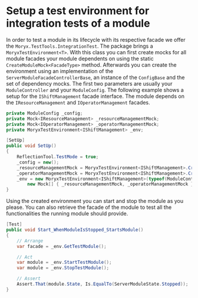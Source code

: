# Setup a test environment for integration tests of a module

In order to test a module in its lifecycle with its respective facade we offer the `Moryx.TestTools.IntegrationTest`.
The package brings a `MoryxTestEnvironment<T>`.
With this class you can first create mocks for all module facades your module dependents on using the static `CreateModuleMock<FacadeType>` method.
Afterwards you can create the environment using an implementation of the `ServerModuleFacadeControllerBase`, an instance of the `ConfigBase` and the set of dependency mocks.
The first two parameters are usually your `ModuleController` and your `ModuleConfig`.
The following example shows a setup for the `IShiftManagement` facade interface. The module depends on the `IResourceManagement` and `IOperatorManagement` facades.

```csharp
private ModuleConfig _config;
private Mock<IResourceManagement> _resourceManagementMock;
private Mock<IOperatorManagement> _operatorManagementMock;
private MoryxTestEnvironment<IShiftManagement> _env;

[SetUp]
public void SetUp()
{
    ReflectionTool.TestMode = true;
    _config = new();
    _resourceManagementMock = MoryxTestEnvironment<IShiftManagement>.CreateModuleMock<IResourceManagement>();
    _operatorManagementMock = MoryxTestEnvironment<IShiftManagement>.CreateModuleMock<IOperatorManagement>();
    _env = new MoryxTestEnvironment<IShiftManagement>(typeof(ModuleController),
        new Mock[] { _resourceManagementMock, _operatorManagementMock }, _config);
}
```

Using the created environment you can start and stop the module as you please. 
You can also retrieve the facade of the module to test all the functionalities the running module should provide.

```csharp
[Test]
public void Start_WhenModuleIsStopped_StartsModule()
{
    // Arrange
    var facade = _env.GetTestModule();

    // Act
    var module = _env.StartTestModule();
    var module = _env.StopTestModule();

    // Assert
    Assert.That(module.State, Is.EqualTo(ServerModuleState.Stopped));
}
```